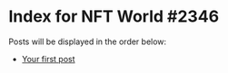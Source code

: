 # Index for NFT World #2346
Posts will be displayed in the order below:

- [Your first post](./001-first.md)

